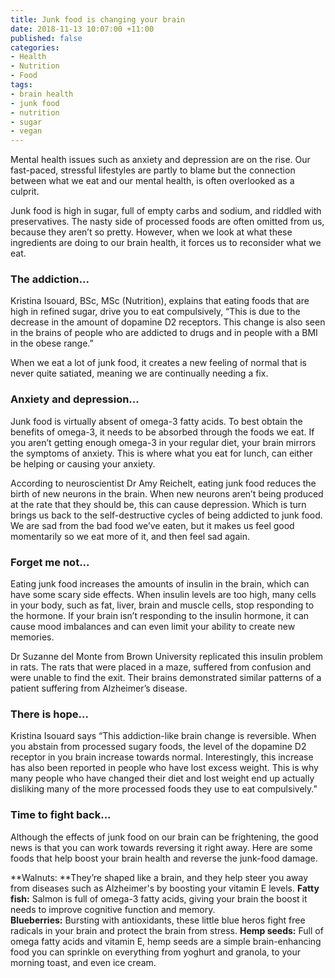 ```yaml
---
title: Junk food is changing your brain
date: 2018-11-13 10:07:00 +11:00
published: false
categories:
- Health
- Nutrition
- Food
tags:
- brain health
- junk food
- nutrition
- sugar
- vegan
---
```


Mental health issues such as anxiety and depression are on the rise. Our fast-paced, stressful lifestyles are partly to blame but the connection between what we eat and our mental health, is often overlooked as a culprit.

Junk food is high in sugar, full of empty carbs and sodium, and riddled with preservatives. The nasty side of processed foods are often omitted from us, because they aren’t so pretty. However, when we look at what these ingredients are doing to our brain health, it forces us to reconsider what we eat. 

### **The addiction...**

Kristina Isouard, BSc, MSc (Nutrition), explains that eating foods that are high in refined sugar, drive you to eat compulsively, “This is due to the decrease in the amount of dopamine D2 receptors. This change is also seen in the brains of people who are addicted to drugs and in people with a BMI in the obese range.” 

When we eat a lot of junk food, it creates a new feeling of normal that is never quite satiated, meaning we are continually needing a fix. 

### **Anxiety and depression...**

Junk food is virtually absent of omega-3 fatty acids. To best obtain the benefits of omega-3, it needs to be absorbed through the foods we eat. If you aren’t getting enough omega-3 in your regular diet, your brain mirrors the symptoms of anxiety. This is where what you eat for lunch, can either be helping or causing your anxiety. 

According to neuroscientist Dr Amy Reichelt, eating junk food reduces the birth of new neurons in the brain. When new neurons aren’t being produced at the rate that they should be, this can cause depression. Which is turn brings us back to the self-destructive cycles of being addicted to junk food. We are sad from the bad food we’ve eaten, but it makes us feel good momentarily so we eat more of it, and then feel sad again.   

### **Forget me not...**

Eating junk food increases the amounts of insulin in the brain, which can have some scary side effects. When insulin levels are too high, many cells in your body, such as fat, liver, brain and muscle cells, stop responding to the hormone. If your brain isn’t responding to the insulin hormone, it can cause mood imbalances and can even limit your ability to create new memories. 

Dr Suzanne del Monte from Brown University replicated this insulin problem in rats. The rats that were placed in a maze, suffered from confusion and were unable to find the exit. Their brains demonstrated similar patterns of a patient suffering from Alzheimer’s disease. 

### **There is hope…**

Kristina Isouard says “This addiction-like brain change is reversible. When you abstain from processed sugary foods, the level of the dopamine D2 receptor in you brain increase towards normal. Interestingly, this increase has also been reported in people who have lost excess weight. This is why many people who have changed their diet and lost weight end up actually disliking many of the more processed foods they use to eat compulsively.”

### **Time to fight back...**

Although the effects of junk food on our brain can be frightening, the good news is that you can work towards reversing it right away. Here are some foods that help boost your brain health and reverse the junk-food damage. 

**Walnuts: **They’re shaped like a brain, and they help steer you away from diseases such as Alzheimer's by boosting your vitamin E levels.
**Fatty fish:** Salmon is full of omega-3 fatty acids, giving your brain the boost it needs to improve cognitive function and memory.  
**Blueberries:** Bursting with antioxidants, these little blue heros fight free radicals in your brain and protect the brain from stress.
**Hemp seeds:** Full of omega fatty acids and vitamin E, hemp seeds are a simple brain-enhancing food you can sprinkle on everything from yoghurt and granola, to your morning toast, and even ice cream. 